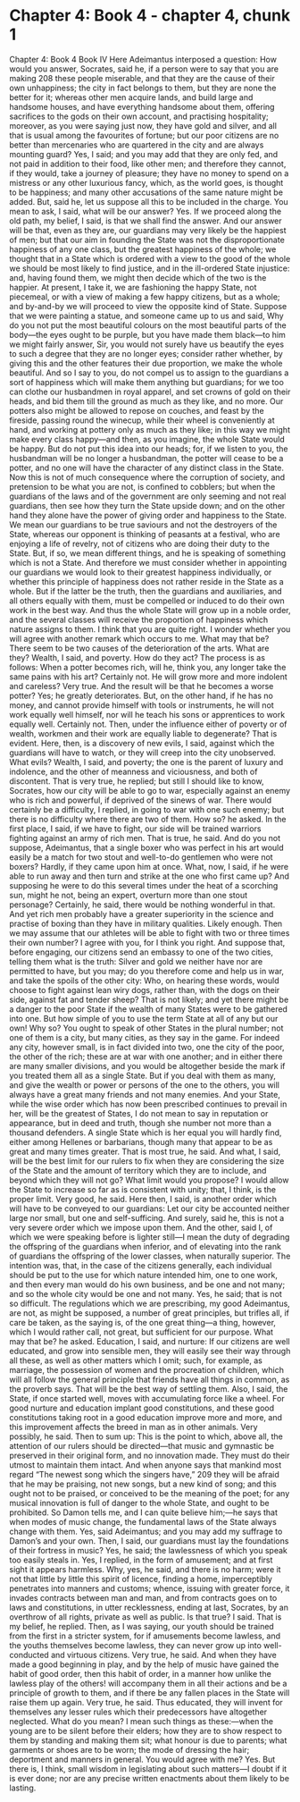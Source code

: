 # Chapter 4: Book 4 - chapter 4, chunk 1

Chapter 4: Book 4 Book IV Here Adeimantus interposed a question: How would you answer, Socrates, said he, if a person were to say that you are making 208 these people miserable, and that they are the cause of their own unhappiness; the city in fact belongs to them, but they are none the better for it; whereas other men acquire lands, and build large and handsome houses, and have everything handsome about them, offering sacrifices to the gods on their own account, and practising hospitality; moreover, as you were saying just now, they have gold and silver, and all that is usual among the favourites of fortune; but our poor citizens are no better than mercenaries who are quartered in the city and are always mounting guard? Yes, I said; and you may add that they are only fed, and not paid in addition to their food, like other men; and therefore they cannot, if they would, take a journey of pleasure; they have no money to spend on a mistress or any other luxurious fancy, which, as the world goes, is thought to be happiness; and many other accusations of the same nature might be added. But, said he, let us suppose all this to be included in the charge. You mean to ask, I said, what will be our answer? Yes. If we proceed along the old path, my belief, I said, is that we shall find the answer. And our answer will be that, even as they are, our guardians may very likely be the happiest of men; but that our aim in founding the State was not the disproportionate happiness of any one class, but the greatest happiness of the whole; we thought that in a State which is ordered with a view to the good of the whole we should be most likely to find justice, and in the ill-ordered State injustice: and, having found them, we might then decide which of the two is the happier. At present, I take it, we are fashioning the happy State, not piecemeal, or with a view of making a few happy citizens, but as a whole; and by-and-by we will proceed to view the opposite kind of State. Suppose that we were painting a statue, and someone came up to us and said, Why do you not put the most beautiful colours on the most beautiful parts of the body⁠—the eyes ought to be purple, but you have made them black⁠—to him we might fairly answer, Sir, you would not surely have us beautify the eyes to such a degree that they are no longer eyes; consider rather whether, by giving this and the other features their due proportion, we make the whole beautiful. And so I say to you, do not compel us to assign to the guardians a sort of happiness which will make them anything but guardians; for we too can clothe our husbandmen in royal apparel, and set crowns of gold on their heads, and bid them till the ground as much as they like, and no more. Our potters also might be allowed to repose on couches, and feast by the fireside, passing round the winecup, while their wheel is conveniently at hand, and working at pottery only as much as they like; in this way we might make every class happy⁠—and then, as you imagine, the whole State would be happy. But do not put this idea into our heads; for, if we listen to you, the husbandman will be no longer a husbandman, the potter will cease to be a potter, and no one will have the character of any distinct class in the State. Now this is not of much consequence where the corruption of society, and pretension to be what you are not, is confined to cobblers; but when the guardians of the laws and of the government are only seeming and not real guardians, then see how they turn the State upside down; and on the other hand they alone have the power of giving order and happiness to the State. We mean our guardians to be true saviours and not the destroyers of the State, whereas our opponent is thinking of peasants at a festival, who are enjoying a life of revelry, not of citizens who are doing their duty to the State. But, if so, we mean different things, and he is speaking of something which is not a State. And therefore we must consider whether in appointing our guardians we would look to their greatest happiness individually, or whether this principle of happiness does not rather reside in the State as a whole. But if the latter be the truth, then the guardians and auxiliaries, and all others equally with them, must be compelled or induced to do their own work in the best way. And thus the whole State will grow up in a noble order, and the several classes will receive the proportion of happiness which nature assigns to them. I think that you are quite right. I wonder whether you will agree with another remark which occurs to me. What may that be? There seem to be two causes of the deterioration of the arts. What are they? Wealth, I said, and poverty. How do they act? The process is as follows: When a potter becomes rich, will he, think you, any longer take the same pains with his art? Certainly not. He will grow more and more indolent and careless? Very true. And the result will be that he becomes a worse potter? Yes; he greatly deteriorates. But, on the other hand, if he has no money, and cannot provide himself with tools or instruments, he will not work equally well himself, nor will he teach his sons or apprentices to work equally well. Certainly not. Then, under the influence either of poverty or of wealth, workmen and their work are equally liable to degenerate? That is evident. Here, then, is a discovery of new evils, I said, against which the guardians will have to watch, or they will creep into the city unobserved. What evils? Wealth, I said, and poverty; the one is the parent of luxury and indolence, and the other of meanness and viciousness, and both of discontent. That is very true, he replied; but still I should like to know, Socrates, how our city will be able to go to war, especially against an enemy who is rich and powerful, if deprived of the sinews of war. There would certainly be a difficulty, I replied, in going to war with one such enemy; but there is no difficulty where there are two of them. How so? he asked. In the first place, I said, if we have to fight, our side will be trained warriors fighting against an army of rich men. That is true, he said. And do you not suppose, Adeimantus, that a single boxer who was perfect in his art would easily be a match for two stout and well-to-do gentlemen who were not boxers? Hardly, if they came upon him at once. What, now, I said, if he were able to run away and then turn and strike at the one who first came up? And supposing he were to do this several times under the heat of a scorching sun, might he not, being an expert, overturn more than one stout personage? Certainly, he said, there would be nothing wonderful in that. And yet rich men probably have a greater superiority in the science and practise of boxing than they have in military qualities. Likely enough. Then we may assume that our athletes will be able to fight with two or three times their own number? I agree with you, for I think you right. And suppose that, before engaging, our citizens send an embassy to one of the two cities, telling them what is the truth: Silver and gold we neither have nor are permitted to have, but you may; do you therefore come and help us in war, and take the spoils of the other city: Who, on hearing these words, would choose to fight against lean wiry dogs, rather than, with the dogs on their side, against fat and tender sheep? That is not likely; and yet there might be a danger to the poor State if the wealth of many States were to be gathered into one. But how simple of you to use the term State at all of any but our own! Why so? You ought to speak of other States in the plural number; not one of them is a city, but many cities, as they say in the game. For indeed any city, however small, is in fact divided into two, one the city of the poor, the other of the rich; these are at war with one another; and in either there are many smaller divisions, and you would be altogether beside the mark if you treated them all as a single State. But if you deal with them as many, and give the wealth or power or persons of the one to the others, you will always have a great many friends and not many enemies. And your State, while the wise order which has now been prescribed continues to prevail in her, will be the greatest of States, I do not mean to say in reputation or appearance, but in deed and truth, though she number not more than a thousand defenders. A single State which is her equal you will hardly find, either among Hellenes or barbarians, though many that appear to be as great and many times greater. That is most true, he said. And what, I said, will be the best limit for our rulers to fix when they are considering the size of the State and the amount of territory which they are to include, and beyond which they will not go? What limit would you propose? I would allow the State to increase so far as is consistent with unity; that, I think, is the proper limit. Very good, he said. Here then, I said, is another order which will have to be conveyed to our guardians: Let our city be accounted neither large nor small, but one and self-sufficing. And surely, said he, this is not a very severe order which we impose upon them. And the other, said I, of which we were speaking before is lighter still⁠—I mean the duty of degrading the offspring of the guardians when inferior, and of elevating into the rank of guardians the offspring of the lower classes, when naturally superior. The intention was, that, in the case of the citizens generally, each individual should be put to the use for which nature intended him, one to one work, and then every man would do his own business, and be one and not many; and so the whole city would be one and not many. Yes, he said; that is not so difficult. The regulations which we are prescribing, my good Adeimantus, are not, as might be supposed, a number of great principles, but trifles all, if care be taken, as the saying is, of the one great thing⁠—a thing, however, which I would rather call, not great, but sufficient for our purpose. What may that be? he asked. Education, I said, and nurture: If our citizens are well educated, and grow into sensible men, they will easily see their way through all these, as well as other matters which I omit; such, for example, as marriage, the possession of women and the procreation of children, which will all follow the general principle that friends have all things in common, as the proverb says. That will be the best way of settling them. Also, I said, the State, if once started well, moves with accumulating force like a wheel. For good nurture and education implant good constitutions, and these good constitutions taking root in a good education improve more and more, and this improvement affects the breed in man as in other animals. Very possibly, he said. Then to sum up: This is the point to which, above all, the attention of our rulers should be directed⁠—that music and gymnastic be preserved in their original form, and no innovation made. They must do their utmost to maintain them intact. And when anyone says that mankind most regard “The newest song which the singers have,” 209 they will be afraid that he may be praising, not new songs, but a new kind of song; and this ought not to be praised, or conceived to be the meaning of the poet; for any musical innovation is full of danger to the whole State, and ought to be prohibited. So Damon tells me, and I can quite believe him;⁠—he says that when modes of music change, the fundamental laws of the State always change with them. Yes, said Adeimantus; and you may add my suffrage to Damon’s and your own. Then, I said, our guardians must lay the foundations of their fortress in music? Yes, he said; the lawlessness of which you speak too easily steals in. Yes, I replied, in the form of amusement; and at first sight it appears harmless. Why, yes, he said, and there is no harm; were it not that little by little this spirit of licence, finding a home, imperceptibly penetrates into manners and customs; whence, issuing with greater force, it invades contracts between man and man, and from contracts goes on to laws and constitutions, in utter recklessness, ending at last, Socrates, by an overthrow of all rights, private as well as public. Is that true? I said. That is my belief, he replied. Then, as I was saying, our youth should be trained from the first in a stricter system, for if amusements become lawless, and the youths themselves become lawless, they can never grow up into well-conducted and virtuous citizens. Very true, he said. And when they have made a good beginning in play, and by the help of music have gained the habit of good order, then this habit of order, in a manner how unlike the lawless play of the others! will accompany them in all their actions and be a principle of growth to them, and if there be any fallen places in the State will raise them up again. Very true, he said. Thus educated, they will invent for themselves any lesser rules which their predecessors have altogether neglected. What do you mean? I mean such things as these:⁠—when the young are to be silent before their elders; how they are to show respect to them by standing and making them sit; what honour is due to parents; what garments or shoes are to be worn; the mode of dressing the hair; deportment and manners in general. You would agree with me? Yes. But there is, I think, small wisdom in legislating about such matters⁠—I doubt if it is ever done; nor are any precise written enactments about them likely to be lasting.